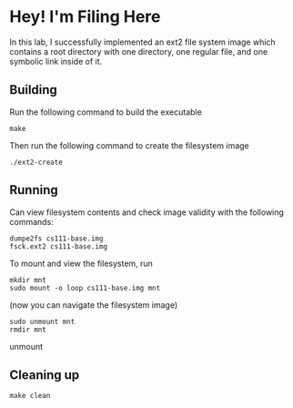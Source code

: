 # Hey! I'm Filing Here

In this lab, I successfully implemented an ext2 file system image which contains a root directory with one directory, one regular file, and one symbolic link inside of it.

## Building

Run the following command to build the executable
```shell
make
```
Then run the following command to create the filesystem image
```shell
./ext2-create
```

## Running

Can view filesystem contents and check image validity with the following commands:
```shell
dumpe2fs cs111-base.img
fsck.ext2 cs111-base.img
```

To mount and view the filesystem, run
```shell
mkdir mnt
sudo mount -o loop cs111-base.img mnt
```
(now you can navigate the filesystem image)

```shell
sudo unmount mnt
rmdir mnt
```
unmount


## Cleaning up

```shell
make clean
```

